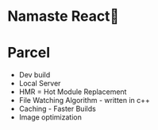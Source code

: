 # Namaste React🚀

# Parcel
- Dev build
- Local Server
- HMR = Hot Module Replacement
- File Watching Algorithm - written in c++
- Caching - Faster Builds
- Image optimization